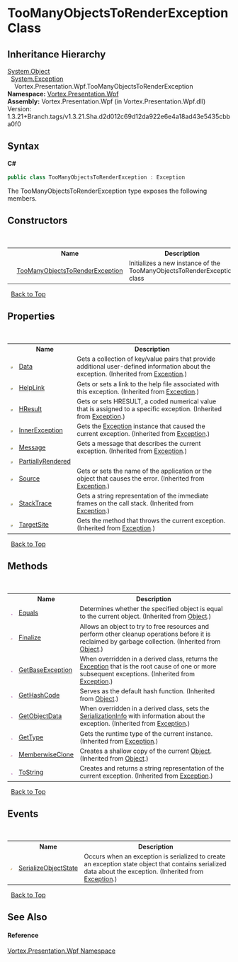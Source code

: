 # TooManyObjectsToRenderException Class
 


## Inheritance Hierarchy
<a href="https://docs.microsoft.com/dotnet/api/system.object" target="_blank">System.Object</a><br />&nbsp;&nbsp;<a href="https://docs.microsoft.com/dotnet/api/system.exception" target="_blank">System.Exception</a><br />&nbsp;&nbsp;&nbsp;&nbsp;Vortex.Presentation.Wpf.TooManyObjectsToRenderException<br />
**Namespace:**&nbsp;<a href="N_Vortex_Presentation_Wpf.md">Vortex.Presentation.Wpf</a><br />**Assembly:**&nbsp;Vortex.Presentation.Wpf (in Vortex.Presentation.Wpf.dll) Version: 1.3.21+Branch.tags/v1.3.21.Sha.d2d012c69d12da922e6e4a18ad43e5435cbba0f0

## Syntax

**C#**<br />
``` C#
public class TooManyObjectsToRenderException : Exception
```

The TooManyObjectsToRenderException type exposes the following members.


## Constructors
&nbsp;<table><tr><th></th><th>Name</th><th>Description</th></tr><tr><td>![Public method](media/pubmethod.gif "Public method")</td><td><a href="M_Vortex_Presentation_Wpf_TooManyObjectsToRenderException__ctor.md">TooManyObjectsToRenderException</a></td><td>
Initializes a new instance of the TooManyObjectsToRenderException class</td></tr></table>&nbsp;
<a href="#toomanyobjectstorenderexception-class">Back to Top</a>

## Properties
&nbsp;<table><tr><th></th><th>Name</th><th>Description</th></tr><tr><td>![Public property](media/pubproperty.gif "Public property")</td><td><a href="https://docs.microsoft.com/dotnet/api/system.exception.data#System_Exception_Data" target="_blank">Data</a></td><td>
Gets a collection of key/value pairs that provide additional user-defined information about the exception.
 (Inherited from <a href="https://docs.microsoft.com/dotnet/api/system.exception" target="_blank">Exception</a>.)</td></tr><tr><td>![Public property](media/pubproperty.gif "Public property")</td><td><a href="https://docs.microsoft.com/dotnet/api/system.exception.helplink#System_Exception_HelpLink" target="_blank">HelpLink</a></td><td>
Gets or sets a link to the help file associated with this exception.
 (Inherited from <a href="https://docs.microsoft.com/dotnet/api/system.exception" target="_blank">Exception</a>.)</td></tr><tr><td>![Public property](media/pubproperty.gif "Public property")</td><td><a href="https://docs.microsoft.com/dotnet/api/system.exception.hresult#System_Exception_HResult" target="_blank">HResult</a></td><td>
Gets or sets HRESULT, a coded numerical value that is assigned to a specific exception.
 (Inherited from <a href="https://docs.microsoft.com/dotnet/api/system.exception" target="_blank">Exception</a>.)</td></tr><tr><td>![Public property](media/pubproperty.gif "Public property")</td><td><a href="https://docs.microsoft.com/dotnet/api/system.exception.innerexception#System_Exception_InnerException" target="_blank">InnerException</a></td><td>
Gets the <a href="https://docs.microsoft.com/dotnet/api/system.exception" target="_blank">Exception</a> instance that caused the current exception.
 (Inherited from <a href="https://docs.microsoft.com/dotnet/api/system.exception" target="_blank">Exception</a>.)</td></tr><tr><td>![Public property](media/pubproperty.gif "Public property")</td><td><a href="https://docs.microsoft.com/dotnet/api/system.exception.message#System_Exception_Message" target="_blank">Message</a></td><td>
Gets a message that describes the current exception.
 (Inherited from <a href="https://docs.microsoft.com/dotnet/api/system.exception" target="_blank">Exception</a>.)</td></tr><tr><td>![Public property](media/pubproperty.gif "Public property")</td><td><a href="P_Vortex_Presentation_Wpf_TooManyObjectsToRenderException_PartiallyRendered.md">PartiallyRendered</a></td><td /></tr><tr><td>![Public property](media/pubproperty.gif "Public property")</td><td><a href="https://docs.microsoft.com/dotnet/api/system.exception.source#System_Exception_Source" target="_blank">Source</a></td><td>
Gets or sets the name of the application or the object that causes the error.
 (Inherited from <a href="https://docs.microsoft.com/dotnet/api/system.exception" target="_blank">Exception</a>.)</td></tr><tr><td>![Public property](media/pubproperty.gif "Public property")</td><td><a href="https://docs.microsoft.com/dotnet/api/system.exception.stacktrace#System_Exception_StackTrace" target="_blank">StackTrace</a></td><td>
Gets a string representation of the immediate frames on the call stack.
 (Inherited from <a href="https://docs.microsoft.com/dotnet/api/system.exception" target="_blank">Exception</a>.)</td></tr><tr><td>![Public property](media/pubproperty.gif "Public property")</td><td><a href="https://docs.microsoft.com/dotnet/api/system.exception.targetsite#System_Exception_TargetSite" target="_blank">TargetSite</a></td><td>
Gets the method that throws the current exception.
 (Inherited from <a href="https://docs.microsoft.com/dotnet/api/system.exception" target="_blank">Exception</a>.)</td></tr></table>&nbsp;
<a href="#toomanyobjectstorenderexception-class">Back to Top</a>

## Methods
&nbsp;<table><tr><th></th><th>Name</th><th>Description</th></tr><tr><td>![Public method](media/pubmethod.gif "Public method")</td><td><a href="https://docs.microsoft.com/dotnet/api/system.object.equals#System_Object_Equals_System_Object_" target="_blank">Equals</a></td><td>
Determines whether the specified object is equal to the current object.
 (Inherited from <a href="https://docs.microsoft.com/dotnet/api/system.object" target="_blank">Object</a>.)</td></tr><tr><td>![Protected method](media/protmethod.gif "Protected method")</td><td><a href="https://docs.microsoft.com/dotnet/api/system.object.finalize#System_Object_Finalize" target="_blank">Finalize</a></td><td>
Allows an object to try to free resources and perform other cleanup operations before it is reclaimed by garbage collection.
 (Inherited from <a href="https://docs.microsoft.com/dotnet/api/system.object" target="_blank">Object</a>.)</td></tr><tr><td>![Public method](media/pubmethod.gif "Public method")</td><td><a href="https://docs.microsoft.com/dotnet/api/system.exception.getbaseexception#System_Exception_GetBaseException" target="_blank">GetBaseException</a></td><td>
When overridden in a derived class, returns the <a href="https://docs.microsoft.com/dotnet/api/system.exception" target="_blank">Exception</a> that is the root cause of one or more subsequent exceptions.
 (Inherited from <a href="https://docs.microsoft.com/dotnet/api/system.exception" target="_blank">Exception</a>.)</td></tr><tr><td>![Public method](media/pubmethod.gif "Public method")</td><td><a href="https://docs.microsoft.com/dotnet/api/system.object.gethashcode#System_Object_GetHashCode" target="_blank">GetHashCode</a></td><td>
Serves as the default hash function.
 (Inherited from <a href="https://docs.microsoft.com/dotnet/api/system.object" target="_blank">Object</a>.)</td></tr><tr><td>![Public method](media/pubmethod.gif "Public method")</td><td><a href="https://docs.microsoft.com/dotnet/api/system.exception.getobjectdata#System_Exception_GetObjectData_System_Runtime_Serialization_SerializationInfo_System_Runtime_Serialization_StreamingContext_" target="_blank">GetObjectData</a></td><td>
When overridden in a derived class, sets the <a href="https://docs.microsoft.com/dotnet/api/system.runtime.serialization.serializationinfo" target="_blank">SerializationInfo</a> with information about the exception.
 (Inherited from <a href="https://docs.microsoft.com/dotnet/api/system.exception" target="_blank">Exception</a>.)</td></tr><tr><td>![Public method](media/pubmethod.gif "Public method")</td><td><a href="https://docs.microsoft.com/dotnet/api/system.exception.gettype#System_Exception_GetType" target="_blank">GetType</a></td><td>
Gets the runtime type of the current instance.
 (Inherited from <a href="https://docs.microsoft.com/dotnet/api/system.exception" target="_blank">Exception</a>.)</td></tr><tr><td>![Protected method](media/protmethod.gif "Protected method")</td><td><a href="https://docs.microsoft.com/dotnet/api/system.object.memberwiseclone#System_Object_MemberwiseClone" target="_blank">MemberwiseClone</a></td><td>
Creates a shallow copy of the current <a href="https://docs.microsoft.com/dotnet/api/system.object" target="_blank">Object</a>.
 (Inherited from <a href="https://docs.microsoft.com/dotnet/api/system.object" target="_blank">Object</a>.)</td></tr><tr><td>![Public method](media/pubmethod.gif "Public method")</td><td><a href="https://docs.microsoft.com/dotnet/api/system.exception.tostring#System_Exception_ToString" target="_blank">ToString</a></td><td>
Creates and returns a string representation of the current exception.
 (Inherited from <a href="https://docs.microsoft.com/dotnet/api/system.exception" target="_blank">Exception</a>.)</td></tr></table>&nbsp;
<a href="#toomanyobjectstorenderexception-class">Back to Top</a>

## Events
&nbsp;<table><tr><th></th><th>Name</th><th>Description</th></tr><tr><td>![Protected event](media/protevent.gif "Protected event")</td><td><a href="https://docs.microsoft.com/dotnet/api/system.exception.serializeobjectstate" target="_blank">SerializeObjectState</a></td><td>
Occurs when an exception is serialized to create an exception state object that contains serialized data about the exception.
 (Inherited from <a href="https://docs.microsoft.com/dotnet/api/system.exception" target="_blank">Exception</a>.)</td></tr></table>&nbsp;
<a href="#toomanyobjectstorenderexception-class">Back to Top</a>

## See Also


#### Reference
<a href="N_Vortex_Presentation_Wpf.md">Vortex.Presentation.Wpf Namespace</a><br />